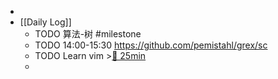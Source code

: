 -
- [[Daily Log]]
	- TODO 算法-树 #milestone
	- TODO 14:00-15:30 https://github.com/pemistahl/grex/sc
	- TODO Learn vim >[🍅 25min](#agenda-pomo://?t=f-1685346284211-1500)
	-